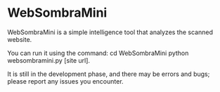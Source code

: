 # WebSombraMini
WebSombraMini is a simple intelligence tool that analyzes the scanned website.

 You can run it using the command: 
 cd WebSombraMini 
 python websombramini.py [site url]. 
 
It is still in the development phase, and there may be errors and bugs; please report any issues you encounter.
